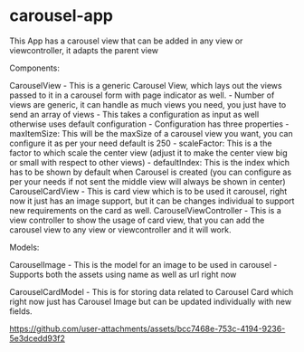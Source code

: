 # carousel-app
This App has a carousel view that can be added in any view or viewcontroller, it adapts the parent view

Components:

CarouselView
    - This is a generic Carousel View, which lays out the views passed to it in a carousel form with page indicator as well.
    - Number of views are generic, it can handle as much views you need, you just have to send an array of views
    - This takes a configuration as input as well otherwise uses default configuration
        -   Configuration has three properties
            -   maxItemSize: This will be the maxSize of a carousel view you want, you can configure it as per your need default is 250
            -   scaleFactor: This is a the factor to which scale the center view (adjust it to make the center view big or small with respect to other views)
            -   defaultIndex: This is the index which has to be shown by default when Carousel is created (you can configure as per your needs if not sent the middle view will always be shown in center)
CarouselCardView
    - This is card view which is to be used it carousel, right now it just has an image support, but it can be changes individual to support new requirements on the card as well.
CarouselViewController
    - This is a view controller to show the usage of card view, that you can add the carousel view to any view or viewcontroller and it will work.
    

Models:

CarouselImage
    - This is the model for an image to be used in carousel
    - Supports both the assets using name as well as url right now
    
CarouselCardModel
    - This is for storing data related to Carousel Card which right now just has Carousel Image but can be updated individually with new fields.



https://github.com/user-attachments/assets/bcc7468e-753c-4194-9236-5e3dcedd93f2





